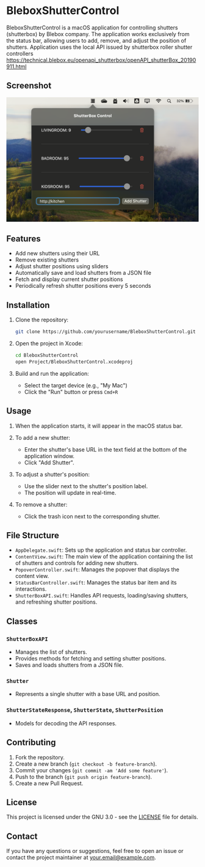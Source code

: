 # BleboxShutterControl

BleboxShutterControl is a macOS application for controlling shutters (shutterbox) by Blebox company. The application works exclusively from the status bar, allowing users to add, remove, and adjust the position of shutters. Application uses the local API issued by shutterbox roller shutter controllers https://technical.blebox.eu/openapi_shutterbox/openAPI_shutterBox_20190911.html

## Screenshot

![Screenshot of BleboxShutterControl](screenshot.png)

## Features

- Add new shutters using their URL
- Remove existing shutters
- Adjust shutter positions using sliders
- Automatically save and load shutters from a JSON file
- Fetch and display current shutter positions
- Periodically refresh shutter positions every 5 seconds

## Installation

1. Clone the repository:
    ```bash
    git clone https://github.com/yourusername/BleboxShutterControl.git
    ```

2. Open the project in Xcode:
    ```bash
    cd BleboxShutterControl
    open Project/BleboxShutterControl.xcodeproj
    ```

3. Build and run the application:
    - Select the target device (e.g., "My Mac")
    - Click the "Run" button or press `Cmd+R`

## Usage

1. When the application starts, it will appear in the macOS status bar.

2. To add a new shutter:
    - Enter the shutter's base URL in the text field at the bottom of the application window.
    - Click "Add Shutter".

3. To adjust a shutter's position:
    - Use the slider next to the shutter's position label.
    - The position will update in real-time.

4. To remove a shutter:
    - Click the trash icon next to the corresponding shutter.

## File Structure

- `AppDelegate.swift`: Sets up the application and status bar controller.
- `ContentView.swift`: The main view of the application containing the list of shutters and controls for adding new shutters.
- `PopoverController.swift`: Manages the popover that displays the content view.
- `StatusBarController.swift`: Manages the status bar item and its interactions.
- `ShutterBoxAPI.swift`: Handles API requests, loading/saving shutters, and refreshing shutter positions.

## Classes

### `ShutterBoxAPI`

- Manages the list of shutters.
- Provides methods for fetching and setting shutter positions.
- Saves and loads shutters from a JSON file.

### `Shutter`

- Represents a single shutter with a base URL and position.

### `ShutterStateResponse`, `ShutterState`, `ShutterPosition`

- Models for decoding the API responses.

## Contributing

1. Fork the repository.
2. Create a new branch (`git checkout -b feature-branch`).
3. Commit your changes (`git commit -am 'Add some feature'`).
4. Push to the branch (`git push origin feature-branch`).
5. Create a new Pull Request.

## License

This project is licensed under the GNU 3.0 - see the [LICENSE](LICENSE) file for details.

## Contact

If you have any questions or suggestions, feel free to open an issue or contact the project maintainer at your.email@example.com.
